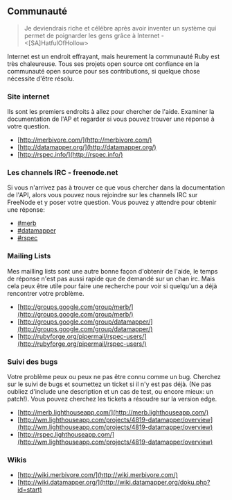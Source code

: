 ## Communauté

> Je deviendrais riche et célébre après avoir inventer un système qui permet de poignarder les gens grâce à Internet - <[SA]HatfulOfHollow>

Internet est un endroit effrayant, mais heurement la communauté Ruby est très chaleureuse. Tous ses projets open source ont confiance en la communauté open source pour ses contributions, si quelque chose nécessite d'être résolu.
 
### Site internet

Ils sont les premiers endroits à allez pour chercher de l'aide. Examiner la documentation de l'AP et regarder si vous pouvez trouver une réponse à votre question.

* [http://merbivore.com/](http://merbivore.com/)
* [http://datamapper.org/](http://datamapper.org/)
* [http://rspec.info/](http://rspec.info/)

### Les channels IRC - freenode.net

Si vous n'arrivez pas à trouver ce que vous chercher dans la documentation de l'API, alors vous pouvez nous rejoindre sur les channels IRC sur FreeNode et y poser votre question. Vous pouvez y attendre pour obtenir une réponse:

* [#merb](irc://irc.freenode.net/merb)
* [#datamapper](irc://irc.freenode.net/datamapper)
* [#rspec](irc://irc.freenode.net/rspec)

### Mailing Lists

Mes mailling lists sont une autre bonne façon d'obtenir de l'aide, le temps de réponse n'est pas aussi rapide que de demandé sur un chan irc. Mais cela peux être utile pour faire une recherche pour voir si quelqu'un a déjà rencontrer votre problème.

* [http://groups.google.com/group/merb/](http://groups.google.com/group/merb/)
* [http://groups.google.com/group/datamapper/](http://groups.google.com/group/datamapper/)
* [http://rubyforge.org/pipermail/rspec-users/](http://rubyforge.org/pipermail/rspec-users/)

### Suivi des bugs

Votre problème peux ou peux ne pas être connu comme un bug. Cherchez sur le suivi de bugs et soumettez un ticket si il n'y est pas déjà. (Ne pas oubliez d'include une description et un cas de test, ou encore mieux: un patch!). Vous pouvez cherchez les tickets a résoudre sur la version edge.

* [http://merb.lighthouseapp.com/](http://merb.lighthouseapp.com/)
* [http://wm.lighthouseapp.com/projects/4819-datamapper/overview](http://wm.lighthouseapp.com/projects/4819-datamapper/overview)
* [http://rspec.lighthouseapp.com/](http://wm.lighthouseapp.com/projects/4819-datamapper/overview)

### Wikis

* [http://wiki.merbivore.com/](http://wiki.merbivore.com/)
* [http://wiki.datamapper.org/](http://wiki.datamapper.org/doku.php?id=start)
